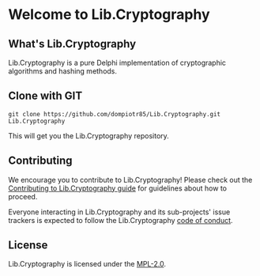 # Welcome to Lib.Cryptography

## What's Lib.Cryptography

Lib.Cryptography is a pure Delphi implementation of cryptographic algorithms and
hashing methods.

## Clone with GIT

```
git clone https://github.com/dompiotr85/Lib.Cryptography.git Lib.Cryptography
```

This will get you the Lib.Cryptography repository.

## Contributing

We encourage you to contribute to Lib.Cryptography! Please check out the
[Contributing to Lib.Cryptography guide](./CONTRIBUTING.md) for guidelines about
how to proceed.

Everyone interacting in Lib.Cryptography and its sub-projects' issue trackers is
expected to follow the Lib.Cryptography [code of conduct](./CODE_OF_CONDUCT.md).

## License

Lib.Cryptography is licensed under the [MPL-2.0](./LICENSE).
